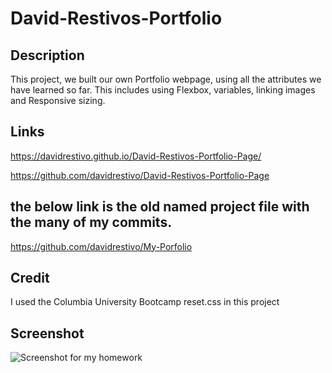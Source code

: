 # David-Restivos-Portfolio

## Description
This project, we built our own Portfolio webpage, using all the attributes we have learned so far. This includes using Flexbox, variables, linking images and Responsive sizing.

## Links

https://davidrestivo.github.io/David-Restivos-Portfolio-Page/


https://github.com/davidrestivo/David-Restivos-Portfolio-Page

## the below link is the old named project file with the many of my commits.
https://github.com/davidrestivo/My-Porfolio

## Credit
I used the Columbia University Bootcamp reset.css in this project


## Screenshot

![Screenshot for my homework](./Assets/images/davids-profile-page-screen-capture.png)



